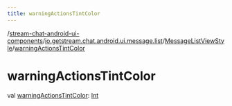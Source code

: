 ```yaml
---
title: warningActionsTintColor
---
```

/[stream-chat-android-ui-components](../../index.md)/[io.getstream.chat.android.ui.message.list](../index.md)/[MessageListViewStyle](index.md)/[warningActionsTintColor](warningActionsTintColor.md)  
  
  
  
# warningActionsTintColor  
val [warningActionsTintColor](warningActionsTintColor.md): [Int](https://kotlinlang.org/api/latest/jvm/stdlib/kotlin/-int/index.html)
